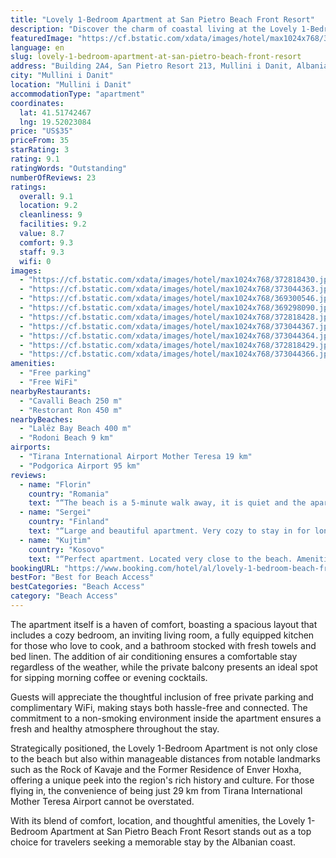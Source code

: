 ```yaml
---
title: "Lovely 1-Bedroom Apartment at San Pietro Beach Front Resort"
description: "Discover the charm of coastal living at the Lovely 1-Bedroom Apartment at San Pietro Beach Front Resort, a gem located just 700 meters from the serene Lalëz Bay Beach and a scenic drive from the historic Skanderbeg Square."
featuredImage: "https://cf.bstatic.com/xdata/images/hotel/max1024x768/372818430.jpg?k=d77da94306ae5070cf706b5311434bae7eed632cf8a41271bc3f13b9b919f967&o=&hp=1"
language: en
slug: lovely-1-bedroom-apartment-at-san-pietro-beach-front-resort
address: "Building 2A4, San Pietro Resort 213, Mullini i Danit, Albania"
city: "Mullini i Danit"
location: "Mullini i Danit"
accommodationType: "apartment"
coordinates:
  lat: 41.51742467
  lng: 19.52023084
price: "US$35"
priceFrom: 35
starRating: 3
rating: 9.1
ratingWords: "Outstanding"
numberOfReviews: 23
ratings:
  overall: 9.1
  location: 9.2
  cleanliness: 9
  facilities: 9.2
  value: 8.7
  comfort: 9.3
  staff: 9.3
  wifi: 0
images:
  - "https://cf.bstatic.com/xdata/images/hotel/max1024x768/372818430.jpg?k=d77da94306ae5070cf706b5311434bae7eed632cf8a41271bc3f13b9b919f967&o=&hp=1"
  - "https://cf.bstatic.com/xdata/images/hotel/max1024x768/373044363.jpg?k=211b7f1e409de3738b6b49e02139240578fe59883b4bb2719caac44dab0e7f77&o=&hp=1"
  - "https://cf.bstatic.com/xdata/images/hotel/max1024x768/369300546.jpg?k=fb7b1ebbdf4ea88bd74ffb2fd018bf677ce538ce492dad7ce4df1fa0885e8430&o=&hp=1"
  - "https://cf.bstatic.com/xdata/images/hotel/max1024x768/369298090.jpg?k=3c4bf97b5144a190514d3b252da0e1476e06851d6ce1df9a0457f569962ef1cf&o=&hp=1"
  - "https://cf.bstatic.com/xdata/images/hotel/max1024x768/372818428.jpg?k=8aefd577c1520567515bb134809d82da148d59782a9ec432decf236879e9cf99&o=&hp=1"
  - "https://cf.bstatic.com/xdata/images/hotel/max1024x768/373044367.jpg?k=e0d7e5bd2f3d334e146d30486133ee7cca725092430e4f37d7f949fc20c3ddfe&o=&hp=1"
  - "https://cf.bstatic.com/xdata/images/hotel/max1024x768/373044364.jpg?k=6cf9884a596162feeda3ea7f2845c8e7e7715a569b458fa822d363b212762df3&o=&hp=1"
  - "https://cf.bstatic.com/xdata/images/hotel/max1024x768/372818429.jpg?k=65d2ed6025703aba17b66f63e30e307659c1625546d29095fae7bf95980b021b&o=&hp=1"
  - "https://cf.bstatic.com/xdata/images/hotel/max1024x768/373044366.jpg?k=51a5bb6059bf61d60b1afe4e20a538e84e01336086727e994107d4a48fb29f91&o=&hp=1"
amenities:
  - "Free parking"
  - "Free WiFi"
nearbyRestaurants:
  - "Cavalli Beach 250 m"
  - "Restorant Ron 450 m"
nearbyBeaches:
  - "Lalëz Bay Beach 400 m"
  - "Rodoni Beach 9 km"
airports:
  - "Tirana International Airport Mother Teresa 19 km"
  - "Podgorica Airport 95 km"
reviews:
  - name: "Florin"
    country: "Romania"
    text: "“The beach is a 5-minute walk away, it is quiet and the apartment has a kitchen with everything you need”"
  - name: "Sergei"
    country: "Finland"
    text: "“Large and beautiful apartment. Very cozy to stay in for longer periods as well. Private and safe territory, 5 min from non-crowded beach by walking. Convenient self check-in process. Host is always in touch. Recommend!”"
  - name: "Kujtim"
    country: "Kosovo"
    text: "“Perfect apartment. Located very close to the beach. Amenities are very good. Clean. And you have the market and the restaurant within 50meters. Amazing.”"
bookingURL: "https://www.booking.com/hotel/al/lovely-1-bedroom-beach-front-resort-apartment.en-gb.html?aid=8035640"
bestFor: "Best for Beach Access"
bestCategories: "Beach Access"
category: "Beach Access"
---
```


The apartment itself is a haven of comfort, boasting a spacious layout that includes a cozy bedroom, an inviting living room, a fully equipped kitchen for those who love to cook, and a bathroom stocked with fresh towels and bed linen. The addition of air conditioning ensures a comfortable stay regardless of the weather, while the private balcony presents an ideal spot for sipping morning coffee or evening cocktails.

Guests will appreciate the thoughtful inclusion of free private parking and complimentary WiFi, making stays both hassle-free and connected. The commitment to a non-smoking environment inside the apartment ensures a fresh and healthy atmosphere throughout the stay.

Strategically positioned, the Lovely 1-Bedroom Apartment is not only close to the beach but also within manageable distances from notable landmarks such as the Rock of Kavaje and the Former Residence of Enver Hoxha, offering a unique peek into the region's rich history and culture. For those flying in, the convenience of being just 29 km from Tirana International Mother Teresa Airport cannot be overstated.

With its blend of comfort, location, and thoughtful amenities, the Lovely 1-Bedroom Apartment at San Pietro Beach Front Resort stands out as a top choice for travelers seeking a memorable stay by the Albanian coast.